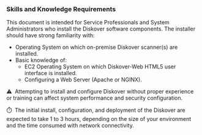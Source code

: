 ### Skills and Knowledge Requirements

This document is intended for Service Professionals and System Administrators who install the Diskover software components. The installer should have strong familiarity with:

- Operating System on which on-premise Diskover scanner(s) are installed.
- Basic knowledge of:
	- EC2 Operating System on which Diskover-Web HTML5 user interface is installed.
	- Configuring a Web Server (Apache or NGINX).

⚠️ &nbsp;Attempting to install and configure Diskover without proper experience or training can affect system performance and security configuration.

⏱️ &nbsp;The initial install, configuration, and deployment of the Diskover are expected to take 1 to 3 hours, depending on the size of your environment and the time consumed with network connectivity.
